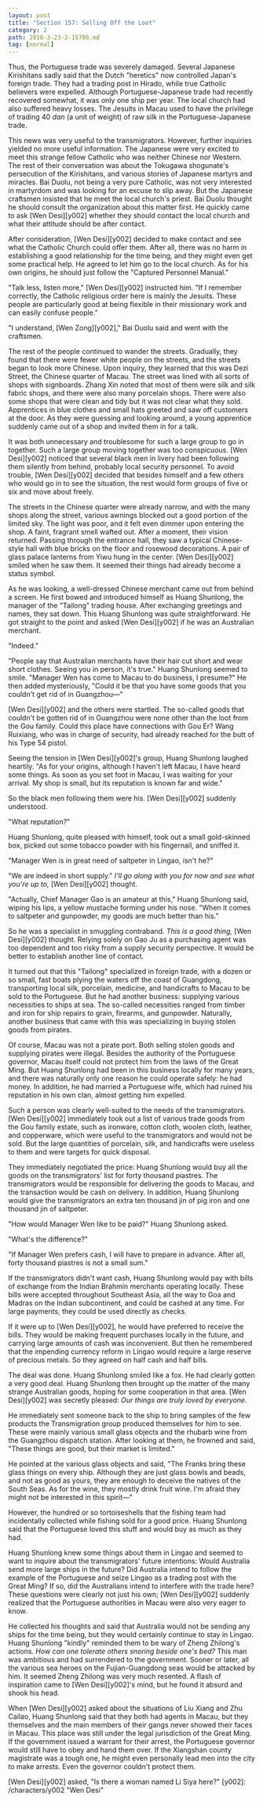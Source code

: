 ```yaml
---
layout: post
title: "Section 157: Selling Off the Loot"
category: 2
path: 2010-3-23-2-15700.md
tag: [normal]
---
```


Thus, the Portuguese trade was severely damaged. Several Japanese Kirishitans sadly said that the Dutch "heretics" now controlled Japan's foreign trade. They had a trading post in Hirado, while true Catholic believers were expelled. Although Portuguese-Japanese trade had recently recovered somewhat, it was only one ship per year. The local church had also suffered heavy losses. The Jesuits in Macau used to have the privilege of trading 40 *dan* (a unit of weight) of raw silk in the Portuguese-Japanese trade.

This news was very useful to the transmigrators. However, further inquiries yielded no more useful information. The Japanese were very excited to meet this strange fellow Catholic who was neither Chinese nor Western. The rest of their conversation was about the Tokugawa shogunate's persecution of the Kirishitans, and various stories of Japanese martyrs and miracles. Bai Duolu, not being a very pure Catholic, was not very interested in martyrdom and was looking for an excuse to slip away. But the Japanese craftsmen insisted that he meet the local church's priest. Bai Duolu thought he should consult the organization about this matter first. He quickly came to ask [Wen Desi][y002] whether they should contact the local church and what their attitude should be after contact.

After consideration, [Wen Desi][y002] decided to make contact and see what the Catholic Church could offer them. After all, there was no harm in establishing a good relationship for the time being, and they might even get some practical help. He agreed to let him go to the local church. As for his own origins, he should just follow the "Captured Personnel Manual."

"Talk less, listen more," [Wen Desi][y002] instructed him. "If I remember correctly, the Catholic religious order here is mainly the Jesuits. These people are particularly good at being flexible in their missionary work and can easily confuse people."

"I understand, [Wen Zong][y002]," Bai Duolu said and went with the craftsmen.

The rest of the people continued to wander the streets. Gradually, they found that there were fewer white people on the streets, and the streets began to look more Chinese. Upon inquiry, they learned that this was Dezi Street, the Chinese quarter of Macau. The street was lined with all sorts of shops with signboards. Zhang Xin noted that most of them were silk and silk fabric shops, and there were also many porcelain shops. There were also some shops that were clean and tidy but it was not clear what they sold. Apprentices in blue clothes and small hats greeted and saw off customers at the door. As they were guessing and looking around, a young apprentice suddenly came out of a shop and invited them in for a talk.

It was both unnecessary and troublesome for such a large group to go in together. Such a large group moving together was too conspicuous. [Wen Desi][y002] noticed that several black men in livery had been following them silently from behind, probably local security personnel. To avoid trouble, [Wen Desi][y002] decided that besides himself and a few others who would go in to see the situation, the rest would form groups of five or six and move about freely.

The streets in the Chinese quarter were already narrow, and with the many shops along the street, various awnings blocked out a good portion of the limited sky. The light was poor, and it felt even dimmer upon entering the shop. A faint, fragrant smell wafted out. After a moment, their vision returned. Passing through the entrance hall, they saw a typical Chinese-style hall with blue bricks on the floor and rosewood decorations. A pair of glass palace lanterns from Yiwu hung in the center. [Wen Desi][y002] smiled when he saw them. It seemed their things had already become a status symbol.

As he was looking, a well-dressed Chinese merchant came out from behind a screen. He first bowed and introduced himself as Huang Shunlong, the manager of the "Tailong" trading house. After exchanging greetings and names, they sat down. This Huang Shunlong was quite straightforward. He got straight to the point and asked [Wen Desi][y002] if he was an Australian merchant.

"Indeed."

"People say that Australian merchants have their hair cut short and wear short clothes. Seeing you in person, it's true." Huang Shunlong seemed to smile. "Manager Wen has come to Macau to do business, I presume?" He then added mysteriously, "Could it be that you have some goods that you couldn't get rid of in Guangzhou—"

[Wen Desi][y002] and the others were startled. The so-called goods that couldn't be gotten rid of in Guangzhou were none other than the loot from the Gou family. Could this place have connections with Gou Er? Wang Ruixiang, who was in charge of security, had already reached for the butt of his Type 54 pistol.

Seeing the tension in [Wen Desi][y002]'s group, Huang Shunlong laughed heartily. "As for your origins, although I haven't left Macau, I have heard some things. As soon as you set foot in Macau, I was waiting for your arrival. My shop is small, but its reputation is known far and wide."

So the black men following them were his. [Wen Desi][y002] suddenly understood.

"What reputation?"

Huang Shunlong, quite pleased with himself, took out a small gold-skinned box, picked out some tobacco powder with his fingernail, and sniffed it.

"Manager Wen is in great need of saltpeter in Lingao, isn't he?"

"We are indeed in short supply." *I'll go along with you for now and see what you're up to,* [Wen Desi][y002] thought.

"Actually, Chief Manager Gao is an amateur at this," Huang Shunlong said, wiping his lips, a yellow mustache forming under his nose. "When it comes to saltpeter and gunpowder, my goods are much better than his."

So he was a specialist in smuggling contraband. *This is a good thing,* [Wen Desi][y002] thought. Relying solely on Gao Ju as a purchasing agent was too dependent and too risky from a supply security perspective. It would be better to establish another line of contact.

It turned out that this "Tailong" specialized in foreign trade, with a dozen or so small, fast boats plying the waters off the coast of Guangdong, transporting local silk, porcelain, medicine, and handicrafts to Macau to be sold to the Portuguese. But he had another business: supplying various necessities to ships at sea. The so-called necessities ranged from timber and iron for ship repairs to grain, firearms, and gunpowder. Naturally, another business that came with this was specializing in buying stolen goods from pirates.

Of course, Macau was not a pirate port. Both selling stolen goods and supplying pirates were illegal. Besides the authority of the Portuguese governor, Macau itself could not protect him from the laws of the Great Ming. But Huang Shunlong had been in this business locally for many years, and there was naturally only one reason he could operate safely: he had money. In addition, he had married a Portuguese wife, which had ruined his reputation in his own clan, almost getting him expelled.

Such a person was clearly well-suited to the needs of the transmigrators. [Wen Desi][y002] immediately took out a list of various trade goods from the Gou family estate, such as ironware, cotton cloth, woolen cloth, leather, and copperware, which were useful to the transmigrators and would not be sold. But the large quantities of porcelain, silk, and handicrafts were useless to them and were targets for quick disposal.

They immediately negotiated the price: Huang Shunlong would buy all the goods on the transmigrators' list for forty thousand piastres. The transmigrators would be responsible for delivering the goods to Macau, and the transaction would be cash on delivery. In addition, Huang Shunlong would give the transmigrators an extra ten thousand jin of pig iron and one thousand jin of saltpeter.

"How would Manager Wen like to be paid?" Huang Shunlong asked.

"What's the difference?"

"If Manager Wen prefers cash, I will have to prepare in advance. After all, forty thousand piastres is not a small sum."

If the transmigrators didn't want cash, Huang Shunlong would pay with bills of exchange from the Indian Brahmin merchants operating locally. These bills were accepted throughout Southeast Asia, all the way to Goa and Madras on the Indian subcontinent, and could be cashed at any time. For large payments, they could be used directly as checks.

If it were up to [Wen Desi][y002], he would have preferred to receive the bills. They would be making frequent purchases locally in the future, and carrying large amounts of cash was inconvenient. But then he remembered that the impending currency reform in Lingao would require a large reserve of precious metals. So they agreed on half cash and half bills.

The deal was done. Huang Shunlong smiled like a fox. He had clearly gotten a very good deal. Huang Shunlong then brought up the matter of the many strange Australian goods, hoping for some cooperation in that area. [Wen Desi][y002] was secretly pleased: *Our things are truly loved by everyone.*

He immediately sent someone back to the ship to bring samples of the few products the Transmigration group produced themselves for him to see. These were mainly various small glass objects and the rhubarb wine from the Guangzhou dispatch station. After looking at them, he frowned and said, "These things are good, but their market is limited."

He pointed at the various glass objects and said, "The Franks bring these glass things on every ship. Although they are just glass bowls and beads, and not as good as yours, they are enough to deceive the natives of the South Seas. As for the wine, they mostly drink fruit wine. I'm afraid they might not be interested in this spirit—"

However, the hundred or so tortoiseshells that the fishing team had incidentally collected while fishing sold for a good price. Huang Shunlong said that the Portuguese loved this stuff and would buy as much as they had.

Huang Shunlong knew some things about them in Lingao and seemed to want to inquire about the transmigrators' future intentions: Would Australia send more large ships in the future? Did Australia intend to follow the example of the Portuguese and seize Lingao as a trading post with the Great Ming? If so, did the Australians intend to interfere with the trade here? These questions were clearly not just his own; [Wen Desi][y002] suddenly realized that the Portuguese authorities in Macau were also very eager to know.

He collected his thoughts and said that Australia would not be sending any ships for the time being, but they would certainly continue to stay in Lingao. Huang Shunlong "kindly" reminded them to be wary of Zheng Zhilong's actions. *How can one tolerate others snoring beside one's bed?* This man was ambitious and had surrendered to the government. Sooner or later, all the various sea heroes on the Fujian-Guangdong seas would be attacked by him. It seemed Zheng Zhilong was very much resented. A flash of inspiration came to [Wen Desi][y002]'s mind, but he found it absurd and shook his head.

When [Wen Desi][y002] asked about the situations of Liu Xiang and Zhu Cailao, Huang Shunlong said that they both had agents in Macau, but they themselves and the main members of their gangs never showed their faces in Macau. This place was still under the legal jurisdiction of the Great Ming. If the government issued a warrant for their arrest, the Portuguese governor would still have to obey and hand them over. If the Xiangshan county magistrate was a tough one, he might even personally lead men into the city to make arrests. Even the governor couldn't protect them.

[Wen Desi][y002] asked, "Is there a woman named Li Siya here?"
[y002]: /characters/y002 "Wen Desi"